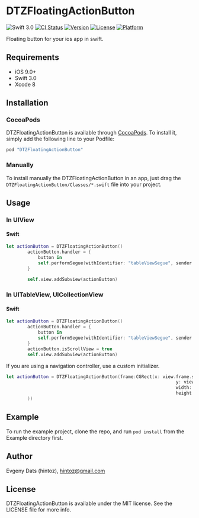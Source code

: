 # DTZFloatingActionButton
![Swift 3.0](https://img.shields.io/badge/Swift-3.0-orange.svg)
[![CI Status](http://img.shields.io/travis/hintoz/DTZFloatingActionButton.svg?style=flat)](https://travis-ci.org/hintoz/DTZFloatingActionButton)
[![Version](https://img.shields.io/cocoapods/v/DTZFloatingActionButton.svg?style=flat)](http://cocoapods.org/pods/DTZFloatingActionButton)
[![License](https://img.shields.io/cocoapods/l/DTZFloatingActionButton.svg?style=flat)](http://cocoapods.org/pods/DTZFloatingActionButton)
[![Platform](https://img.shields.io/cocoapods/p/DTZFloatingActionButton.svg?style=flat)](http://cocoapods.org/pods/DTZFloatingActionButton)

Floating button for your ios app in swift.

## Requirements
* iOS 9.0+
* Swift 3.0
* Xcode 8

## Installation
### CocoaPods
DTZFloatingActionButton is available through [CocoaPods](http://cocoapods.org). To install
it, simply add the following line to your Podfile:
```ruby
pod "DTZFloatingActionButton"
```
### Manually
To install manually the DTZFloatingActionButton in an app, just drag the `DTZFloatingActionButton/Classes/*.swift` file into your project.

## Usage
### In UIView
#### Swift
```swift
let actionButton = DTZFloatingActionButton()
        actionButton.handler = {
            button in
            self.performSegue(withIdentifier: "tableViewSegue", sender: nil)
        }
        
        self.view.addSubview(actionButton)
```
### In UITableView, UICollectionView
#### Swift
```swift
let actionButton = DTZFloatingActionButton()
        actionButton.handler = {
            button in
            self.performSegue(withIdentifier: "tableViewSegue", sender: nil)
        }
        actionButton.isScrollView = true
        self.view.addSubview(actionButton)
```
If you are using a navigation controller, use a custom initializer.
```swift
let actionButton = DTZFloatingActionButton(frame:CGRect(x: view.frame.size.width - 56 - 14,
                                                                y: view.frame.size.height - 56 - 14,
                                                                width: 56,
                                                                height: 56
        ))
```

## Example

To run the example project, clone the repo, and run `pod install` from the Example directory first.

## Author

Evgeny Dats (hintoz), hintoz@gmail.com

## License

DTZFloatingActionButton is available under the MIT license. See the LICENSE file for more info.
